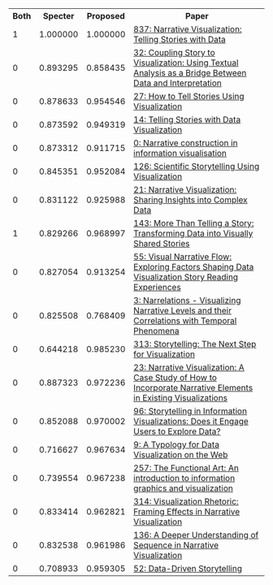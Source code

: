 <html><table><tr>
<th>Both</th>
<th>Specter</th>
<th>Proposed</th>
<th>Paper</th>
</tr>
<tr>
<td>1</td>
<td>1.000000</td>
<td>1.000000</td>
<td><a href="https://www.semanticscholar.org/paper/7b2972e2bdd6944338a895c97eecbd12725fdcd8">837: Narrative Visualization: Telling Stories with Data</a></td>
</tr>
<tr>
<td>0</td>
<td>0.893295</td>
<td>0.858435</td>
<td><a href="https://www.semanticscholar.org/paper/0404e645cf47f1062de29a02c4791fe5906211db">32: Coupling Story to Visualization: Using Textual Analysis as a Bridge Between Data and Interpretation</a></td>
</tr>
<tr>
<td>0</td>
<td>0.878633</td>
<td>0.954546</td>
<td><a href="https://www.semanticscholar.org/paper/0bb338284587c145aac62485b15e4a82d6992ded">27: How to Tell Stories Using Visualization</a></td>
</tr>
<tr>
<td>0</td>
<td>0.873592</td>
<td>0.949319</td>
<td><a href="https://www.semanticscholar.org/paper/9d0e8486b3829bc9f9d8d840c0ca408234f7870d">14: Telling Stories with Data Visualization</a></td>
</tr>
<tr>
<td>0</td>
<td>0.873312</td>
<td>0.911715</td>
<td><a href="https://www.semanticscholar.org/paper/5a714489f390920e3462369fb2843640a5a2aa9e">0: Narrative construction in information visualisation</a></td>
</tr>
<tr>
<td>0</td>
<td>0.845351</td>
<td>0.952084</td>
<td><a href="https://www.semanticscholar.org/paper/e403f0912674191f40423655ed87b13c9ac6f920">126: Scientific Storytelling Using Visualization</a></td>
</tr>
<tr>
<td>0</td>
<td>0.831122</td>
<td>0.925988</td>
<td><a href="https://www.semanticscholar.org/paper/d4e32ea6ded673640b4d0fbd7c4d054394a5b697">21: Narrative Visualization: Sharing Insights into Complex Data</a></td>
</tr>
<tr>
<td>1</td>
<td>0.829266</td>
<td>0.968997</td>
<td><a href="https://www.semanticscholar.org/paper/ec0cca94d8f1db40444514cfe2f4a55470dd1b77">143: More Than Telling a Story: Transforming Data into Visually Shared Stories</a></td>
</tr>
<tr>
<td>0</td>
<td>0.827054</td>
<td>0.913254</td>
<td><a href="https://www.semanticscholar.org/paper/4c6439cb9d0f56d2061828703cce37cc6f151015">55: Visual Narrative Flow: Exploring Factors Shaping Data Visualization Story Reading Experiences</a></td>
</tr>
<tr>
<td>0</td>
<td>0.825508</td>
<td>0.768409</td>
<td><a href="https://www.semanticscholar.org/paper/29e24aa8b5ed3894047c19f41bcc25fdfb116cf8">3: Narrelations - Visualizing Narrative Levels and their Correlations with Temporal Phenomena</a></td>
</tr>
<tr>
<td>0</td>
<td>0.644218</td>
<td>0.985230</td>
<td><a href="https://www.semanticscholar.org/paper/b7a7717d09deb7606758a27fbde49f77f92c7982">313: Storytelling: The Next Step for Visualization</a></td>
</tr>
<tr>
<td>0</td>
<td>0.887323</td>
<td>0.972236</td>
<td><a href="https://www.semanticscholar.org/paper/4c953bb8e8277a8bed949ef03922b3bff0dd7bf5">23: Narrative Visualization: A Case Study of How to Incorporate Narrative Elements in Existing Visualizations</a></td>
</tr>
<tr>
<td>0</td>
<td>0.852088</td>
<td>0.970002</td>
<td><a href="https://www.semanticscholar.org/paper/73a9e37e6fe9586982d041f2d5999d41affe9398">96: Storytelling in Information Visualizations: Does it Engage Users to Explore Data?</a></td>
</tr>
<tr>
<td>0</td>
<td>0.716627</td>
<td>0.967634</td>
<td><a href="https://www.semanticscholar.org/paper/15af15b70f073ee162c44d943873698c61b19fff">9: A Typology for Data Visualization on the Web</a></td>
</tr>
<tr>
<td>0</td>
<td>0.739554</td>
<td>0.967238</td>
<td><a href="https://www.semanticscholar.org/paper/f496028a9d83a3057b038b6e0dccb87a9681c1c6">257: The Functional Art: An introduction to information graphics and visualization</a></td>
</tr>
<tr>
<td>0</td>
<td>0.833414</td>
<td>0.962821</td>
<td><a href="https://www.semanticscholar.org/paper/537a94e3250153310f5920dce370df08612f7fa7">314: Visualization Rhetoric: Framing Effects in Narrative Visualization</a></td>
</tr>
<tr>
<td>0</td>
<td>0.832538</td>
<td>0.961986</td>
<td><a href="https://www.semanticscholar.org/paper/a58e4d1d0c9e48488526f2344b9cd4b7ee7e33fc">136: A Deeper Understanding of Sequence in Narrative Visualization</a></td>
</tr>
<tr>
<td>0</td>
<td>0.708933</td>
<td>0.959305</td>
<td><a href="https://www.semanticscholar.org/paper/e215760e9f4e1fbac2435ff9181d7aefaebe7c81">52: Data-Driven Storytelling</a></td>
</tr>
</table></html>

